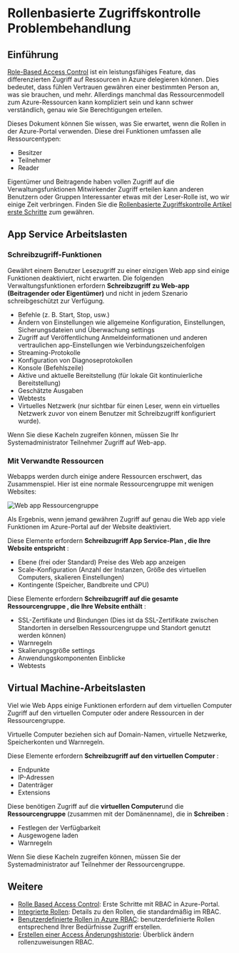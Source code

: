 <properties
    pageTitle="Rollenbasierte Zugriff Steuerelement Fehlerbehebung | Microsoft Azure"
    description="Hilfe bei Problemen oder Fragen zur Rolle Based Access Control-Ressourcen."
    services="azure-portal"
    documentationCenter="na"
    authors="kgremban"
    manager="femila"
    editor=""/>

<tags
    ms.service="active-directory"
    ms.workload="identity"
    ms.tgt_pltfrm="na"
    ms.devlang="na"
    ms.topic="article"
    ms.date="07/12/2016"
    ms.author="kgremban"/>

# <a name="role-based-access-control-troubleshooting"></a>Rollenbasierte Zugriffskontrolle Problembehandlung

## <a name="introduction"></a>Einführung

[Role-Based Access Control](role-based-access-control-configure.md) ist ein leistungsfähiges Feature, das differenzierten Zugriff auf Ressourcen in Azure delegieren können. Dies bedeutet, dass fühlen Vertrauen gewähren einer bestimmten Person an, was sie brauchen, und mehr. Allerdings manchmal das Ressourcenmodell zum Azure-Ressourcen kann kompliziert sein und kann schwer verständlich, genau wie Sie Berechtigungen erteilen.

Dieses Dokument können Sie wissen, was Sie erwartet, wenn die Rollen in der Azure-Portal verwenden. Diese drei Funktionen umfassen alle Ressourcentypen:

- Besitzer  
- Teilnehmer  
- Reader  

Eigentümer und Beitragende haben vollen Zugriff auf die Verwaltungsfunktionen Mitwirkender Zugriff erteilen kann anderen Benutzern oder Gruppen Interessanter etwas mit der Leser-Rolle ist, wo wir einige Zeit verbringen. Finden Sie die [Rollenbasierte Zugriffskontrolle Artikel erste Schritte](role-based-access-control-configure.md) zum gewähren.

## <a name="app-service-workloads"></a>App Service Arbeitslasten

### <a name="write-access-capabilities"></a>Schreibzugriff-Funktionen

Gewährt einem Benutzer Lesezugriff zu einer einzigen Web app sind einige Funktionen deaktiviert, nicht erwarten. Die folgenden Verwaltungsfunktionen erfordern **Schreibzugriff zu Web-app (Beitragender oder Eigentümer)** und nicht in jedem Szenario schreibgeschützt zur Verfügung.

- Befehle (z. B. Start, Stop, usw.)
- Ändern von Einstellungen wie allgemeine Konfiguration, Einstellungen, Sicherungsdateien und Überwachung settings
- Zugriff auf Veröffentlichung Anmeldeinformationen und anderen vertraulichen app-Einstellungen wie Verbindungszeichenfolgen
- Streaming-Protokolle
- Konfiguration von Diagnoseprotokollen
- Konsole (Befehlszeile)
- Aktive und aktuelle Bereitstellung (für lokale Git kontinuierliche Bereitstellung)
- Geschätzte Ausgaben
- Webtests
- Virtuelles Netzwerk (nur sichtbar für einen Leser, wenn ein virtuelles Netzwerk zuvor von einem Benutzer mit Schreibzugriff konfiguriert wurde).

Wenn Sie diese Kacheln zugreifen können, müssen Sie Ihr Systemadministrator Teilnehmer Zugriff auf Web-app.

### <a name="dealing-with-related-resources"></a>Mit Verwandte Ressourcen

Webapps werden durch einige andere Ressourcen erschwert, das Zusammenspiel. Hier ist eine normale Ressourcengruppe mit wenigen Websites:

![Web app Ressourcengruppe](./media/role-based-access-control-troubleshooting/website-resource-model.png)

Als Ergebnis, wenn jemand gewähren Zugriff auf genau die Web app viele Funktionen im Azure-Portal auf der Website deaktiviert.

Diese Elemente erfordern **Schreibzugriff **App Service-Plan** , die Ihre Website entspricht** :  

- Ebene (frei oder Standard) Preise des Web app anzeigen  
- Scale-Konfiguration (Anzahl der Instanzen, Größe des virtuellen Computers, skalieren Einstellungen)  
- Kontingente (Speicher, Bandbreite und CPU)  

Diese Elemente erfordern **Schreibzugriff auf die gesamte **Ressourcengruppe** , die Ihre Website enthält** :  

- SSL-Zertifikate und Bindungen (Dies ist da SSL-Zertifikate zwischen Standorten in derselben Ressourcengruppe und Standort genutzt werden können)  
- Warnregeln  
- Skalierungsgröße settings  
- Anwendungskomponenten Einblicke  
- Webtests  

## <a name="virtual-machine-workloads"></a>Virtual Machine-Arbeitslasten

Viel wie Web Apps einige Funktionen erfordern auf dem virtuellen Computer Zugriff auf den virtuellen Computer oder andere Ressourcen in der Ressourcengruppe.

Virtuelle Computer beziehen sich auf Domain-Namen, virtuelle Netzwerke, Speicherkonten und Warnregeln.

Diese Elemente erfordern **Schreibzugriff auf den **virtuellen Computer**** :

- Endpunkte  
- IP-Adressen  
- Datenträger  
- Extensions  

Diese benötigen Zugriff auf die **virtuellen Computer**und die **Ressourcengruppe** (zusammen mit der Domänenname), die in **Schreiben** :  

- Festlegen der Verfügbarkeit  
- Ausgewogene laden  
- Warnregeln  

Wenn Sie diese Kacheln zugreifen können, müssen Sie der Systemadministrator auf Teilnehmer der Ressourcengruppe.

## <a name="see-more"></a>Weitere
- [Rolle Based Access Control](role-based-access-control-configure.md): Erste Schritte mit RBAC in Azure-Portal.
- [Integrierte Rollen](role-based-access-built-in-roles.md): Details zu den Rollen, die standardmäßig im RBAC.
- [Benutzerdefinierte Rollen in Azure RBAC](role-based-access-control-custom-roles.md): benutzerdefinierte Rollen entsprechend Ihrer Bedürfnisse Zugriff erstellen.
- [Erstellen einer Access Änderungshistorie](role-based-access-control-access-change-history-report.md): Überblick ändern rollenzuweisungen RBAC.
